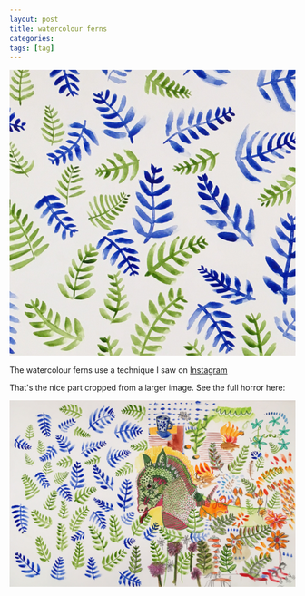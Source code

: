 ```yaml
---
layout: post
title: watercolour ferns
categories:
tags: [tag]
---
```


[![watercolour ferns](/assets/img/blog/2020/watercolour-ferns-700x700.png)](/assets/img/blog/2020/watercolour-ferns-700x700.png)

The watercolour ferns use a technique I saw on [Instagram](https://www.instagram.com/p/B_NkoNGFHTv/)

That's the nice part cropped from a larger image. See the full horror here:

[![watercolour ferns and horse](/assets/img/blog/2020/watercolour-ferns-horse-1200x782.png)](/assets/img/blog/2020/watercolour-ferns-horse-1200x782.png)